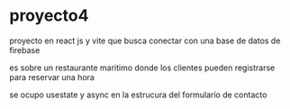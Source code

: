 # proyecto4

proyecto en react js y vite que busca conectar con una base de datos de firebase

es sobre un restaurante maritimo donde los clientes pueden registrarse para reservar una hora 

se ocupo usestate y async en la estrucura del formularío de contacto

